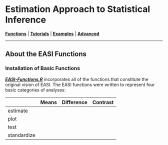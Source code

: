 # Estimation Approach to Statistical Inference

[**Functions**](../A-Functions) | 
[**Tutorials**](../B-Tutorials) | 
[**Examples**](../C-Examples) | 
[**Advanced**](../D-Advanced)

---

## About the EASI Functions

### Installation of Basic Functions

[**_EASI-Functions.R_**](./EASI-Functions.R) incorporates all of the functions that constitute the original vision of EASI. The EASI functions were written to represent four basic categories of analyses:

|             | Means | Difference | Contrast |
| :--- | :---: | :---: |:---: |
| estimate    |       |            |          |
| plot        |       |            |          |
| test        |       |            |          |
| standardize |       |            |          |
